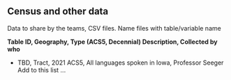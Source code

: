 ## Census and other data
Data to share by the teams, CSV files.  Name files with table/variable name


**Table ID, Geography, Type (ACS5, Decennial) Description, Collected by who**
* TBD, Tract, 2021 ACS5, All languages spoken in Iowa, Professor Seeger
Add to this list ...
